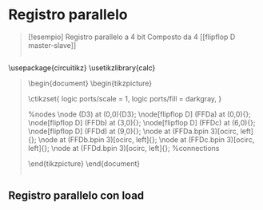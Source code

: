# Registro parallelo

>[!esempio] Registro parallelo a 4 bit
>Composto da 4 [[flipflop D master-slave]]
>
>```tikz
\usepackage{circuitikz}
\usetikzlibrary{calc}
>
>\begin{document}
>\begin{tikzpicture}
>
>\ctikzset{
>logic ports/scale = 1,
>logic ports/fill = darkgray,
>}
>
>%nodes
>\node (D3) at (0,0){D3};
>\node[flipflop D] (FFDa) at (0,0){};
>\node[flipflop D] (FFDb) at (3,0){};
>\node[flipflop D] (FFDc) at (6,0){};
>\node[flipflop D] (FFDd) at (9,0){};
>\node at (FFDa.bpin 3)[ocirc, left]{};
>\node at (FFDb.bpin 3)[ocirc, left]{};
>\node at (FFDc.bpin 3)[ocirc, left]{};
>\node at (FFDd.bpin 3)[ocirc, left]{};
>%connections
>
>\end{tikzpicture}
>\end{document}
>```




## Registro parallelo con load

